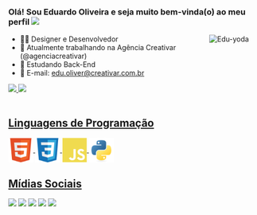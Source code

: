 ### Olá! Sou Eduardo Oliveira e seja muito bem-vinda(o) ao meu perfil <img src="https://media.giphy.com/media/hvRJCLFzcasrR4ia7z/giphy.gif" width="25px">
<div>
 <img align="right" alt="Edu-yoda" height="100" width="100" src="https://i.picasion.com/pic91/561b516b42354efdfc8654aebecb308e.gif">

 - 👨‍💻 Designer e Desenvolvedor
  - 🚀 Atualmente trabalhando na Agência Creativar (@agenciacreativar)
  - 📝 Estudando Back-End
   - 📧 E-mail: edu.oliver@creativar.com.br
</div>

<div>
  <a href="https://github.com/eduoliverdev">
  <img height="150em" src="https://github-readme-stats.vercel.app/api?username=eduoliverdev&show_icons=true&theme=dark&include_all_commits=true&count_private=true&hide_border=true"/>
  <img height="150em" src="https://github-readme-stats.vercel.app/api/top-langs/?username=eduoliverdev&layout=compact&langs_count=7&theme=dark&hide_border=true"/>
</div>
<div style="display: inline_block"><br>
<h2> Linguagens de Programação </h2>
  <img align="center" alt="Edu-HTML" height="50" width="50" src="https://raw.githubusercontent.com/devicons/devicon/master/icons/html5/html5-original.svg">
  <img align="center" alt="Edu-CSS" height=50" width="50" src="https://raw.githubusercontent.com/devicons/devicon/master/icons/css3/css3-original.svg">
  <img align="center" alt="Edu-Js" height="50" width="50" src="https://raw.githubusercontent.com/devicons/devicon/master/icons/javascript/javascript-plain.svg">
  <img align="center" alt="Edu-Python" height="50" width="50" src="https://raw.githubusercontent.com/devicons/devicon/master/icons/python/python-original.svg">
<div>
<h2> Mídias Sociais </h2>
  <a href="https://instagram.com/eduoliver.dev" target="_blank"><img src="https://img.shields.io/badge/-Instagram-%23E4405F?style=for-the-badge&logo=instagram&logoColor=white" target="_blank"></a>
  <a href = "mailto:edu.oliver@creativar.com.br"><img src="https://img.shields.io/badge/-Gmail-%23333?style=for-the-badge&logo=gmail&logoColor=white" target="_blank"></a>
  <a href="https://www.youtube.com/channel/UCZu1MPrSOiX0iDQOdoORUzg" target="_blank"><img src="https://img.shields.io/badge/YouTube-FF0000?style=for-the-badge&logo=youtube&logoColor=white" target="_blank"></a>
  <a href="https://www.linkedin.com/in/eduoliverdev/" target="_blank"><img src="https://img.shields.io/badge/-LinkedIn-%230077B5?style=for-the-badge&logo=linkedin&logoColor=white" target="_blank"></a> 
  <a href="https://discord.gg/daqCjsaQbB" target="_blank"><img src="https://img.shields.io/badge/Discord-7289DA?style=for-the-badge&logo=discord&logoColor=white" target="_blank"></a> 
